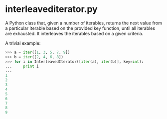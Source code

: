 interleavediterator.py
====================

A Python class that, given a number of iterables, returns the next value from a particular iterable based on the provided key function, until all iterables are exhausted. It interleaves the iterables based on a given criteria.

A trivial example:

```python
>>> a = iter([1, 3, 5, 7, 9])
>>> b = iter([2, 4, 6, 8])
>>> for i in InterleavedIterator([iter(a), iter(b)], key=int):
...     print i
... 
1
2
3
4
5
6
7
8
9
```
